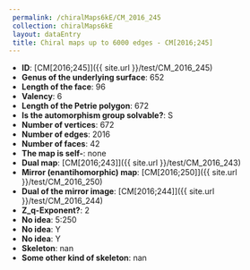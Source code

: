 ```yaml
--- 
 permalink: /chiralMaps6kE/CM_2016_245 
 collection: chiralMaps6kE
 layout: dataEntry
 title: Chiral maps up to 6000 edges - CM[2016;245]
---
```


- **ID**: [CM[2016;245]]({{ site.url }}/test/CM_2016_245)
- **Genus of the underlying surface**: 652
- **Length of the face**: 96
- **Valency**: 6
- **Length of the Petrie polygon**: 672
- **Is the automorphism group solvable?**: S
- **Number of vertices**: 672
- **Number of edges**: 2016
- **Number of faces**: 42
- **The map is self-**: none
- **Dual map**: [CM[2016;243]]({{ site.url }}/test/CM_2016_243)
- **Mirror (enantihomorphic) map**: [CM[2016;250]]({{ site.url }}/test/CM_2016_250)
- **Dual of the mirror image**: [CM[2016;244]]({{ site.url }}/test/CM_2016_244)
- **Z_q-Exponent?**: 2
- **No idea**:  5:250
- **No idea**: Y
- **No idea**: Y
- **Skeleton**: nan
- **Some other kind of skeleton**: nan
